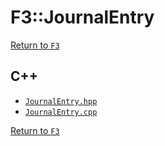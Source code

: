 # F3::JournalEntry

[Return to `F3`](/docs/F3.md)

## C++

- [`JournalEntry.hpp`](/c++/include/JournalEntry.hpp)
- [`JournalEntry.cpp`](/c++/source/JournalEntry.cpp)

[Return to `F3`](/docs/F3.md)